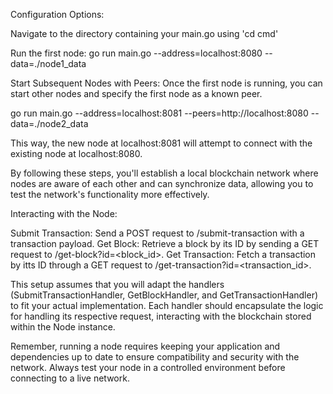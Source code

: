 Configuration Options:

Navigate to the directory containing your main.go using 'cd cmd'

Run the first node: go run main.go --address=localhost:8080 --data=./node1_data

Start Subsequent Nodes with Peers:
Once the first node is running, you can start other nodes and specify the first node as a known peer.

go run main.go --address=localhost:8081 --peers=http://localhost:8080 --data=./node2_data

This way, the new node at localhost:8081 will attempt to connect with the existing node at localhost:8080.

By following these steps, you'll establish a local blockchain network where nodes are aware of each other and can synchronize data, allowing you to test the network's functionality more effectively.

Interacting with the Node:

Submit Transaction: Send a POST request to /submit-transaction with a transaction payload.
Get Block: Retrieve a block by its ID by sending a GET request to /get-block?id=<block_id>.
Get Transaction: Fetch a transaction by itts ID through a GET request to /get-transaction?id=<transaction_id>.

This setup assumes that you will adapt the handlers (SubmitTransactionHandler, GetBlockHandler, and GetTransactionHandler) to fit your actual implementation. Each handler should encapsulate the logic for handling its respective request, interacting with the blockchain stored within the Node instance.

Remember, running a node requires keeping your application and dependencies up to date to ensure compatibility and security with the network. Always test your node in a controlled environment before connecting to a live network. 
